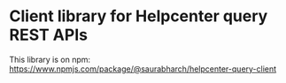 # Client library for Helpcenter query REST APIs

This library is on npm: https://www.npmjs.com/package/@saurabharch/helpcenter-query-client